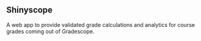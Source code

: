 ## Shinyscope

A web app to provide validated grade calculations and analytics for course grades coming out of Gradescope.